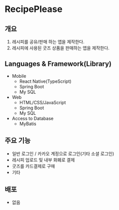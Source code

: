 # RecipePlease

## 개요
1. 레시피를 공유/판매 하는 앱을 제작한다.
2. 레시피에 사용된 굿즈 상품을 판매하는 앱을 제작한다.

## Languages & Framework(Library)
- Mobile
  - React Native(TypeScript)
  - Spring Boot
  - My SQL
- Web
  - HTML/CSS/JavaScript
  - Spring Boot
  - My SQL
- Access to Database
  - MyBatis

## 주요 기능
- 일반 로그인 / 카카오 계정으로 로그인(기타 소셜 로그인)
- 레시피 업로드 및 내부 화폐로 결제
- 굿즈를 카드결제로 구매
- 기타

## 배포
- 없음
